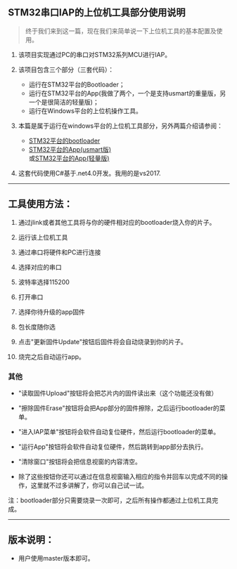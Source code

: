 
## STM32串口IAP的上位机工具部分使用说明

> 终于我们来到这一篇，现在我们来简单说一下上位机工具的基本配置及使用。

1. 该项目实现通过PC的串口对STM32系列MCU进行IAP。

2. 该项目包含三个部分（三套代码）：
    
    - 运行在STM32平台的Bootloader；
    - 运行在STM32平台的App(我做了两个，一个是支持usmart的重量版，另一个是很简洁的轻量版)；
    - 运行在Windows平台的上位机操作工具。

3. 本篇是属于运行在windows平台的上位机工具部分，另外两篇介绍请参阅：
    
    - [STM32平台的bootloader](https://github.com/havenxie/stm32-iap-bootloader)
    - [STM32平台的App(usmart版)](https://github.com/havenxie/stm32-iap-app)    
        或[STM32平台的App(轻量版)](https://github.com/havenxie/stm32-iap-app_lite)
	
4. 这套代码使用C#基于.net4.0开发。我用的是vs2017.

*****

## 工具使用方法：

1. 通过jlink或者其他工具将与你的硬件相对应的bootloader烧入你的片子。

2. 运行该上位机工具

3. 通过串口将硬件和PC进行连接

4. 选择对应的串口

5. 波特率选择115200

6. 打开串口

7. 选择你待升级的app固件

8. 包长度随你选

9. 点击"更新固件Update"按钮后固件将会自动烧录到你的片子。

10. 烧完之后自动运行app。

### 其他

- "读取固件Upload"按钮将会把芯片内的固件读出来（这个功能还没有做）

- "擦除固件Erase"按钮将会把App部分的固件擦除，之后运行bootloader的菜单。

- "进入IAP菜单"按钮将会软件自动复位硬件，然后运行bootloader的菜单。

- "运行App"按钮将会软件自动复位硬件，然后跳转到app部分去执行。

- "清除窗口"按钮将会把信息视窗的内容清空。

- 除了这些按钮你还可以通过在信息视窗输入相应的指令并回车以完成不同的操作，这里就不过多讲解了，你可以自己试一试。

注：bootloader部分只需要烧录一次即可，之后所有操作都通过上位机工具完成。


*****

## 版本说明：
- 用户使用master版本即可。
	

